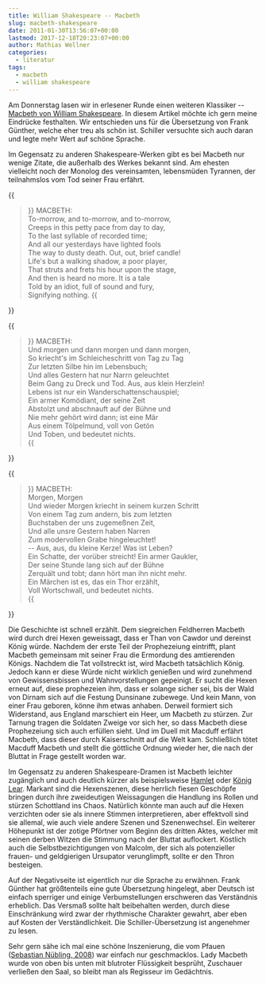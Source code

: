 ```yaml
---
title: William Shakespeare -- Macbeth
slug: macbeth-shakespeare
date: 2011-01-30T13:56:07+00:00
lastmod: 2017-12-18T20:23:07+00:00
author: Mathias Wellner
categories:
  - literatur
tags:
  - macbeth
  - william shakespeare
---
```

Am Donnerstag lasen wir in erlesener Runde einen weiteren Klassiker -- [Macbeth von William Shakespeare](http://de.wikipedia.org/wiki/Macbeth_%28Shakespeare%29). In diesem Artikel möchte ich gern meine Eindrücke festhalten. Wir entschieden uns für die Übersetzung von Frank Günther, welche eher treu als schön ist. Schiller versuchte sich auch daran und legte mehr Wert auf schöne Sprache. 
<!--more-->

Im Gegensatz zu anderen Shakespeare-Werken gibt es bei Macbeth nur wenige Zitate, die außerhalb des Werkes bekannt sind. Am ehesten vielleicht noch der Monolog des vereinsamten, lebensmüden Tyrannen, der teilnahmslos vom Tod seiner Frau erfährt. 

{{<blockquote cite="William Shakespeare, Macbeth">}}
MACBETH:<br>
To-morrow, and to-morrow, and to-morrow,<br>
Creeps in this petty pace from day to day,<br>
To the last syllable of recorded time;<br>
And all our yesterdays have lighted fools<br>
The way to dusty death. Out, out, brief candle!<br>
Life's but a walking shadow, a poor player,<br>
That struts and frets his hour upon the stage,<br>
And then is heard no more. It is a tale<br>
Told by an idiot, full of sound and fury,<br>
Signifying nothing.
{{</blockquote>}}

{{<blockquote cite="Übersetzung von Frank Günther">}}
MACBETH:<br>
Und morgen und dann morgen und dann morgen,<br>
So kriecht's im Schleicheschritt von Tag zu Tag<br>
Zur letzten Silbe hin im Lebensbuch;<br>
Und alles Gestern hat nur Narrn geleuchtet<br>
Beim Gang zu Dreck und Tod. Aus, aus klein Herzlein!<br>
Lebens ist nur ein Wanderschattenschauspiel;<br>
Ein armer Komödiant, der seine Zeit<br>
Abstolzt und abschnauft auf der Bühne und<br>
Nie mehr gehört wird dann; ist eine Mär<br>
Aus einem Tölpelmund, voll von Getön<br>
Und Toben, und bedeutet nichts.<br>
{{</blockquote>}}

{{<blockquote cite="Übersetzung von Friedrich Schiller">}}
MACBETH:<br>
Morgen, Morgen<br>
Und wieder Morgen kriecht in seinem kurzen Schritt<br>
Von einem Tag zum andern, bis zum letzten<br>
Buchstaben der uns zugemeßnen Zeit,<br>
Und alle unsre Gestern haben Narren<br>
Zum modervollen Grabe hingeleuchtet!<br>
-- Aus, aus, du kleine Kerze! Was ist Leben?<br>
Ein Schatte, der vorüber streicht! Ein armer Gaukler,<br>
Der seine Stunde lang sich auf der Bühne<br>
Zerquält und tobt; dann hört man ihn nicht mehr.<br>
Ein Märchen ist es, das ein Thor erzählt,<br>
Voll Wortschwall, und bedeutet nichts.<br>
{{</blockquote>}}

Die Geschichte ist schnell erzählt. Dem siegreichen Feldherren Macbeth wird durch drei Hexen geweissagt, dass er Than von Cawdor und dereinst König würde. Nachdem der erste Teil der Prophezeiung eintrifft, plant Macbeth gemeinsam mit seiner Frau die Ermordung des amtierenden Königs. Nachdem die Tat vollstreckt ist, wird Macbeth tatsächlich König. Jedoch kann er diese Würde nicht wirklich genießen und wird zunehmend von Gewissensbissen und Wahnvorstellungen gepeinigt. Er sucht die Hexen erneut auf, diese prophezeien ihm, dass er solange sicher sei, bis der Wald von Dirnam sich auf die Festung Dunsinane zubewege. Und kein Mann, von einer Frau geboren, könne ihm etwas anhaben. Derweil formiert sich Widerstand, aus England marschiert ein Heer, um Macbeth zu stürzen. Zur Tarnung tragen die Soldaten Zweige vor sich her, so dass Macbeth diese Prophezeiung sich auch erfüllen sieht. Und im Duell mit Macduff erfährt Macbeth, dass dieser durch Kaiserschnitt auf die Welt kam. Schließlich tötet Macduff Macbeth und stellt die göttliche Ordnung wieder her, die nach der Bluttat in Frage gestellt worden war. 

Im Gegensatz zu anderen Shakespeare-Dramen ist Macbeth leichter zugänglich und auch deutlich kürzer als beispielsweise [Hamlet](http://de.wikipedia.org/wiki/Hamlet) oder [König Lear](http://de.wikipedia.org/wiki/K%C3%B6nig_Lear). Markant sind die Hexenszenen, diese herrlich fiesen Geschöpfe bringen durch ihre zweideutigen Weissagungen die Handlung ins Rollen und stürzen Schottland ins Chaos. Natürlich könnte man auch auf die Hexen verzichten oder sie als innere Stimmen interpretieren, aber effektvoll sind sie allemal, wie auch viele andere Szenen und Szenenwechsel. Ein weiterer Höhepunkt ist der zotige Pförtner vom Beginn des dritten Aktes, welcher mit seinen derben Witzen die Stimmung nach der Bluttat auflockert. Köstlich auch die Selbstbezichtigungen von Malcolm, der sich als potenzieller frauen- und geldgierigen Ursupator verunglimpft, sollte er den Thron besteigen. 

Auf der Negativseite ist eigentlich nur die Sprache zu erwähnen. Frank Günther hat größtenteils eine gute Übersetzung hingelegt, aber Deutsch ist einfach sperriger und einige Verbumstellungen erschweren das Verständnis erheblich. Das Versmaß sollte halt beibehalten werden, durch diese Einschränkung wird zwar der rhythmische Charakter gewahrt, aber eben auf Kosten der Verständlichkeit. Die Schiller-Übersetzung ist angenehmer zu lesen. 

Sehr gern sähe ich mal eine schöne Inszenierung, die vom Pfauen ([Sebastian Nübling, 2008](http://www.kultur-online.net/?q=node/3880)) war einfach nur geschmacklos. Lady Macbeth wurde von oben bis unten mit blutroter Flüssigkeit besprüht, Zuschauer verließen den Saal, so bleibt man als Regisseur im Gedächtnis.